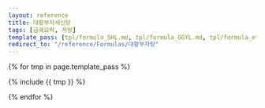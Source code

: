 ```yaml
---
layout: reference
title: 대황부자세신탕
tags: [금궤요략, 처방]
template_pass: [tpl/formula_SHL.md, tpl/formula_GGYL.md, tpl/formula_etc.md]
redirect_to: "/reference/Formulas/대황부자탕"
---
```


{% for tmp in page.template_pass %}

{% include {{ tmp }} %}

{% endfor %}

